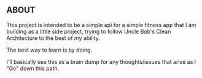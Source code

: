## ABOUT 

This project is intended to be a simple api for a simple fitness app that I am building as a little side project, trying to follow Uncle Bob's Clean Architecture to the best of my ability.

The best way to learn is by doing. 

I'll basically use this as a brain dump for any thoughts/issues that arise as I "Go" down this path. 
